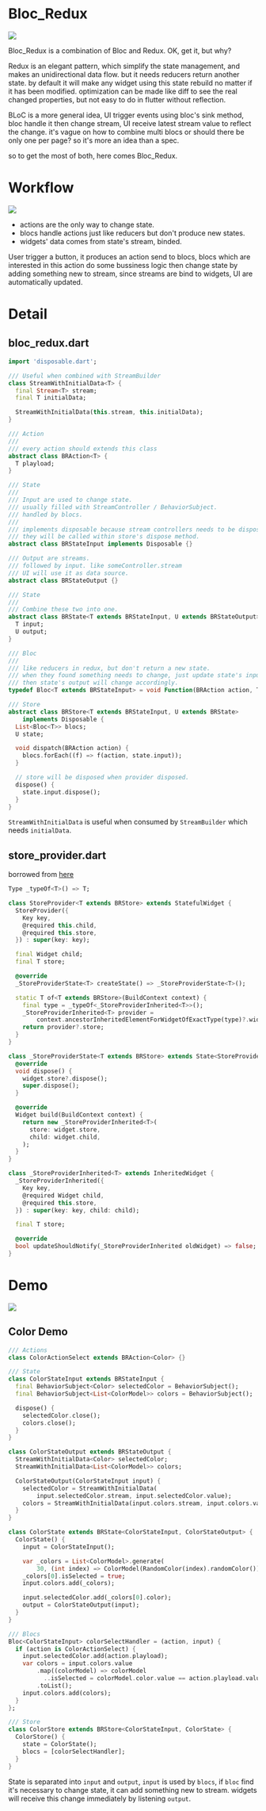 # Bloc_Redux

![](https://img.shields.io/pub/v/bloc_redux.svg)

Bloc_Redux is a combination of Bloc and Redux. OK, get it, but why?

Redux is an elegant pattern, which simplify the state management, and makes an unidirectional data flow. but it needs reducers return another state. by default it will make any widget using this state rebuild no matter if it has been modified. optimization can be made like diff to see the real changed properties, but not easy to do in flutter without reflection.

BLoC is a more general idea, UI trigger events using bloc's sink method, bloc handle it then change stream, UI receive latest stream value to reflect the change. it's vague on how to combine multi blocs or should there be only one per page? so it's more an idea than a spec.

so to get the most of both, here comes Bloc_Redux.

# Workflow

![](https://raw.githubusercontent.com/lzyy/bloc_redux/master/lib/bloc_redux/bloc_redux.png)

- actions are the only way to change state.
- blocs handle actions just like reducers but don't produce new states.
- widgets' data comes from state's stream, binded.

User trigger a button, it produces an action send to blocs, blocs which are interested in this action do some bussiness logic then change state by adding something new to stream, since streams are bind to widgets, UI are automatically updated.

# Detail

## bloc_redux.dart

```dart
import 'disposable.dart';

/// Useful when combined with StreamBuilder
class StreamWithInitialData<T> {
  final Stream<T> stream;
  final T initialData;

  StreamWithInitialData(this.stream, this.initialData);
}

/// Action
///
/// every action should extends this class
abstract class BRAction<T> {
  T playload;
}

/// State
///
/// Input are used to change state.
/// usually filled with StreamController / BehaviorSubject.
/// handled by blocs.
///
/// implements disposable because stream controllers needs to be disposed.
/// they will be called within store's dispose method.
abstract class BRStateInput implements Disposable {}

/// Output are streams.
/// followed by input. like someController.stream
/// UI will use it as data source.
abstract class BRStateOutput {}

/// State
///
/// Combine these two into one.
abstract class BRState<T extends BRStateInput, U extends BRStateOutput> {
  T input;
  U output;
}

/// Bloc
///
/// like reducers in redux, but don't return a new state.
/// when they found something needs to change, just update state's input
/// then state's output will change accordingly.
typedef Bloc<T extends BRStateInput> = void Function(BRAction action, T input);

/// Store
abstract class BRStore<T extends BRStateInput, U extends BRState>
    implements Disposable {
  List<Bloc<T>> blocs;
  U state;

  void dispatch(BRAction action) {
    blocs.forEach((f) => f(action, state.input));
  }

  // store will be disposed when provider disposed.
  dispose() {
    state.input.dispose();
  }
}
```

`StreamWithInitialData` is useful when consumed by `StreamBuilder` which needs `initialData`.

## store_provider.dart

borrowed from [here](https://www.didierboelens.com/2018/12/reactive-programming---streams---bloc---practical-use-cases/)

```dart
Type _typeOf<T>() => T;

class StoreProvider<T extends BRStore> extends StatefulWidget {
  StoreProvider({
    Key key,
    @required this.child,
    @required this.store,
  }) : super(key: key);

  final Widget child;
  final T store;

  @override
  _StoreProviderState<T> createState() => _StoreProviderState<T>();

  static T of<T extends BRStore>(BuildContext context) {
    final type = _typeOf<_StoreProviderInherited<T>>();
    _StoreProviderInherited<T> provider =
        context.ancestorInheritedElementForWidgetOfExactType(type)?.widget;
    return provider?.store;
  }
}

class _StoreProviderState<T extends BRStore> extends State<StoreProvider<T>> {
  @override
  void dispose() {
    widget.store?.dispose();
    super.dispose();
  }

  @override
  Widget build(BuildContext context) {
    return new _StoreProviderInherited<T>(
      store: widget.store,
      child: widget.child,
    );
  }
}

class _StoreProviderInherited<T> extends InheritedWidget {
  _StoreProviderInherited({
    Key key,
    @required Widget child,
    @required this.store,
  }) : super(key: key, child: child);

  final T store;

  @override
  bool updateShouldNotify(_StoreProviderInherited oldWidget) => false;
}
```

# Demo

![](https://raw.githubusercontent.com/lzyy/bloc_redux/master/lib/bloc_redux/demo.gif)

## Color Demo

```dart
/// Actions
class ColorActionSelect extends BRAction<Color> {}

/// State
class ColorStateInput extends BRStateInput {
  final BehaviorSubject<Color> selectedColor = BehaviorSubject();
  final BehaviorSubject<List<ColorModel>> colors = BehaviorSubject();

  dispose() {
    selectedColor.close();
    colors.close();
  }
}

class ColorStateOutput extends BRStateOutput {
  StreamWithInitialData<Color> selectedColor;
  StreamWithInitialData<List<ColorModel>> colors;

  ColorStateOutput(ColorStateInput input) {
    selectedColor = StreamWithInitialData(
        input.selectedColor.stream, input.selectedColor.value);
    colors = StreamWithInitialData(input.colors.stream, input.colors.value);
  }
}

class ColorState extends BRState<ColorStateInput, ColorStateOutput> {
  ColorState() {
    input = ColorStateInput();

    var _colors = List<ColorModel>.generate(
        30, (int index) => ColorModel(RandomColor(index).randomColor()));
    _colors[0].isSelected = true;
    input.colors.add(_colors);

    input.selectedColor.add(_colors[0].color);
    output = ColorStateOutput(input);
  }
}

/// Blocs
Bloc<ColorStateInput> colorSelectHandler = (action, input) {
  if (action is ColorActionSelect) {
    input.selectedColor.add(action.playload);
    var colors = input.colors.value
        .map((colorModel) => colorModel
          ..isSelected = colorModel.color.value == action.playload.value)
        .toList();
    input.colors.add(colors);
  }
};

/// Store
class ColorStore extends BRStore<ColorStateInput, ColorState> {
  ColorStore() {
    state = ColorState();
    blocs = [colorSelectHandler];
  }
}
```

State is separated into `input` and `output`, `input` is used by `blocs`, if `bloc` find it's necessary to change state, it can add something new to stream. widgets will receive this change immediately by listening `output`.
